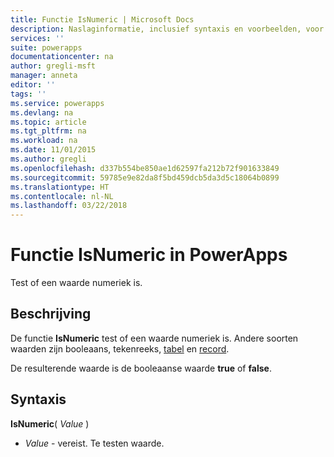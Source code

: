 ```yaml
---
title: Functie IsNumeric | Microsoft Docs
description: Naslaginformatie, inclusief syntaxis en voorbeelden, voor de functie IsNumeric in PowerApps
services: ''
suite: powerapps
documentationcenter: na
author: gregli-msft
manager: anneta
editor: ''
tags: ''
ms.service: powerapps
ms.devlang: na
ms.topic: article
ms.tgt_pltfrm: na
ms.workload: na
ms.date: 11/01/2015
ms.author: gregli
ms.openlocfilehash: d337b554be850ae1d62597fa212b72f901633849
ms.sourcegitcommit: 59785e9e82da8f5bd459dcb5da3d5c18064b0899
ms.translationtype: HT
ms.contentlocale: nl-NL
ms.lasthandoff: 03/22/2018
---
```

# <a name="isnumeric-function-in-powerapps"></a>Functie IsNumeric in PowerApps
Test of een waarde numeriek is.

## <a name="description"></a>Beschrijving
De functie **IsNumeric** test of een waarde numeriek is.  Andere soorten waarden zijn booleaans, tekenreeks, [tabel](../working-with-tables.md) en [record](../working-with-tables.md#records).

De resulterende waarde is de booleaanse waarde **true** of **false**.

## <a name="syntax"></a>Syntaxis
**IsNumeric**( *Value* )

* *Value* - vereist. Te testen waarde.

